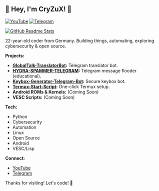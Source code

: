 ## <span id="headline-text">👋 Hey, I'm CryZuX! 👋</span>

<script src="https://unpkg.com/typeit@8.7.1/dist/index.umd.js"></script>
<script>
  new TypeIt("#headline-text", { speed: 50, waitUntilVisible: true }).go();
</script>

[![YouTube](https://img.shields.io/badge/YouTube-CryZuX-red?style=for-the-badge&logo=youtube&logoColor=white)](https://youtube.com/c/cryzux)
[![Telegram](https://img.shields.io/badge/Telegram-@CRZX1337-blue?style=for-the-badge&logo=telegram&logoColor=white)](https://t.me/CRZX1337)

[![GitHub Readme Stats](https://github-readme-stats.vercel.app/api?username=CRZX1337&theme=dark&show_icons=true)](https://github.com/CRZX1337)

22-year-old coder from Germany. Building things, automating, exploring cybersecurity & open source.

**Projects:**

*   **[GlobalTalk-TranslatorBot](https://github.com/CRZX1337/GlobalTalk-TranslatorBot):** Telegram translator bot.
*   **[HYDRA-SPAMMER-TELEGRAM](https://github.com/CRZX1337/HYDRA-SPAMMER-TELEGRAM):** Telegram message flooder (educational).
*   **[Keybox-Generator-Telegram-Bot](https://github.com/CRZX1337/Keybox-Generator-Telegram-Bot):** Secure keybox bot.
*   **[Termux-Start-Script](https://github.com/CRZX1337/Termux-Start-Script):** One-click Termux setup.
*   **Android ROMs & Kernels:** (Coming Soon)
*   **VESC Scripts:** (Coming Soon)

**Tech:**

*   Python
*   Cybersecurity
*   Automation
*   Linux
*   Open Source
*   Android
*   VESC/Lisp

**Connect:**

*   [YouTube](https://youtube.com/c/cryzux)
*   [Telegram](https://t.me/CRZX1337)

Thanks for visiting! Let's code! 🚀
